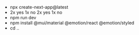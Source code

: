- npx create-next-app@latest
- 2x yes 1x no 2x yes 1x no
- npm run dev
- npm install @mui/material @emotion/react @emotion/styled
- cd ..
